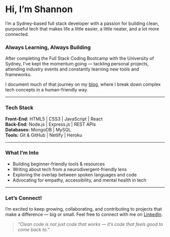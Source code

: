 # Hi, I’m Shannon 

I’m a Sydney-based full stack developer with a passion for building clean, purposeful tech that makes life a little easier, a little neater, and a lot more connected.

###  Always Learning, Always Building
After completing the Full Stack Coding Bootcamp with the University of Sydney, I’ve kept the momentum going — tackling personal projects, attending industry events and constantly learning new tools and frameworks.

I document much of that journey on my [blog](https://tech-talk-in-pink.blogspot.com), where I break down complex tech concepts in a human-friendly way.

---

### Tech Stack
**Front-End:** HTML5 | CSS3 | JavaScript | React  
**Back-End:** Node.js | Express.js | REST APIs  
**Databases:** MongoDB | MySQL  
**Tools:** Git & GitHub | Netlify | Heroku

---

### What I’m Into
- Building beginner-friendly tools & resources  
- Writing about tech from a neurodivergent-friendly lens  
- Exploring the overlap between spoken languages and code  
- Advocating for empathy, accessibility, and mental health in tech

---

### Let’s Connect!
I’m excited to keep growing, collaborating, and contributing to projects that make a difference — big or small. Feel free to connect with me on [LinkedIn](https://linkedin.com/in/shannon-a-lowe).

> *“Clean code is not just code that works — it’s code that feels good to come back to.”*

